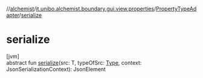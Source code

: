 //[alchemist](../../../index.md)/[it.unibo.alchemist.boundary.gui.view.properties](../index.md)/[PropertyTypeAdapter](index.md)/[serialize](serialize.md)

# serialize

[jvm]\
abstract fun [serialize](serialize.md)(src: T, typeOfSrc: [Type](https://docs.oracle.com/javase/8/docs/api/java/lang/reflect/Type.html), context: JsonSerializationContext): JsonElement
